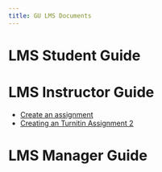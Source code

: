 ```yaml
---
title: GU LMS Documents
---
```

# LMS Student Guide

# LMS Instructor Guide

* [Create an assignment][t_assign]
* [Creating an Turnitin Assignment 2][turnitin]

[t_assign]:    instructor/assignment.html
[turnitin]:    instructor/turnitin.html

# LMS Manager Guide

